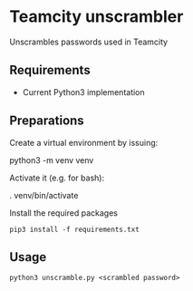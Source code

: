 # Teamcity unscrambler

Unscrambles passwords used in Teamcity

## Requirements

* Current Python3 implementation

## Preparations

Create a virtual environment by issuing:

   python3 -m venv venv

Activate it (e.g. for bash):

   . venv/bin/activate

Install the required packages

    pip3 install -f requirements.txt

## Usage

    python3 unscramble.py <scrambled password>


